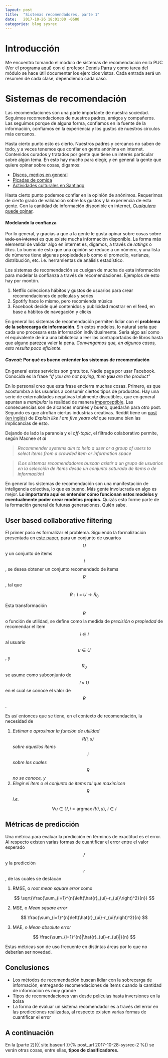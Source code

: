 ```yaml
---
layout: post
title:  "Sistemas recomendadores, parte 1"
date:   2017-10-26 18:01:00 -0600
categories: blog sysrec
---
```


# Introducción

Me encuentro tomando el módulo de sistemas de recomendación en la PUC
(Ver el programa
[aquí](www.ing.uc.cl/educacionprofesional/?diplomado=diplomado-big-data))
con el profesor [Dennis Parra](http://dparra.sitios.ing.uc.cl/) y como tarea del módulo se hace útil documentar los ejercicios vistos. Cada entrada será un resumen de cada clase, dependiendo cada caso.

# Sistemas de recomendación

Las recomendaciones son una parte importante de nuestra sociedad.
Seguimos recomendaciones de nuestros padres, amigos y compañeros. Las
seguimos porque de alguna forma, confiamos en la fuente de la
información, confiamos en la experiencia y los gustos de nuestros
círculos más cercanos.

Hasta cierto punto esto es cierto. Nuestros padres y cercanos no saben
de todo, y a veces tenemos que confiar en gente anónima en internet.
Contenidos curados y tratados por gente que tiene un interés particular
sobre algún tema. En esto hay mucho para elegir, y en general la gente
que quiere opinar sobre cosas, digamos:

-   [Discos, medios en general](http://www.paniko.cl/)
-   [Picadas de comida](https://elpicadista.cl/)
-   [Actividades culturales en Santiago](http://estoy.cl/)

Hasta cierto punto podemos confiar en la opinión de anónimos. Requerimos
de cierto grado de validación sobre los gustos y la experiencia de esta
gente. Con la cantidad de información disponible en internet,
[*Cualquiera* puede opinar](http://maddox.xmission.com/).

#### Modelando la confianza

Por lo general, y gracias a que a la gente le gusta opinar
sobre cosas ~~sobre todo en internet~~ es que existe mucha información disponible. La forma más elemental de validar algo en internet es, digamos, a través de *ratings*
o *likes*. Lo bueno de esto que una opinión se reduce a un número, y una lista de números tiene algunas propiedades b como el promedio,
varianza, distribución, etc. i.e. herramientas de análisis estadístico.

Los sistemas de recomendación se cuelgan de mucha de esta información
para modelar la confianza a través de recomendaciones. Ejemplos de esto hay por montón.

1.  Netflix colecciona hábitos y gustos de usuarios para crear
    recomendaciones de películas y series
2.  Spotify hace lo mismo, pero recomienda música
3.  Facebook decide qué contenidos y publicidad mostrar en el feed, en base a hábitos de navegación y clicks

En general los sistemas de recomendación permiten lidiar con el **problema de la sobrecarga de información**. Sin estos modelos, lo natural sería que cada uno procesara esta información individualmente. Sería algo así como el equivalente de ir a una biblioteca a leer las contraportadas de libros hasta que alguno parezca valer la pena. *Convengamos que, en algunos casos, esto resulta poco eficiente.*

#### *Caveat*: Por qué es bueno entender los sistemas de recomendación

En general estos servicios son gratuitos. Nadie paga por usar Facebook. Conocida es la frase *"If you are not paying, then **you** are the product"* 

En lo personal creo que esta frase encierra muchas cosas. Primero, es
que acostumbra a los usuarios a consumir ciertos tipos de productos. Hay una serie de externalidades negativas totalmente discutibles, que en general apuntan a *manipular* la realidad de manera [imperceptible](https://www.theguardian.com/technology/2014/jun/29/facebook-users-emotions-news-feeds). Las consecuencias son de alcances morales y bueno, quedarán para otro post. Segundo es que atrofian ciertas industrias creativas. Reddit tiene un [post (en inglés)](https://www.reddit.com/r/explainlikeimfive/comments/2m3f05/eli5_if_something_is_free_you_are_the_product/) de *Explain like I am five years old* que resume bien las implicancias de esto.

Dejando de lado la paranoia y el *off-topic*, el filtrado colaborativo permite, según Macnee *et al*

<!-- Todo completar referencia -->

> *Recommender systems aim to help a user or a group of users to select items from a crowded item or information space*

> *(Los sistemas recomendadores buscan asistir a un grupo de usuarios en la selección de ítems desde un conjunto saturado de ítems o de información)*

En general los sistemas de recomendación son una manifestación de
inteligencia colectiva, lo que es bueno. Más gente involucrada en algo es mejor. **Lo importante aquí es entender cómo funcionan estos modelos y eventualmente poder crear modelos propios.** Quizás esto forme parte de la formación general de futuras generaciones. Quién sabe.

## User based collaborative filtering

El primer paso es formalizar el problema. Siguiendo la formalización
presentada en
[este paper](http://citeseerx.ist.psu.edu/viewdoc/download?doi=10.1.1.423.5258&rep=rep1&type=pdf), para un conjunto de usuarios $$U$$ y un conjunto de items $$I$$, se
desea obtener un conjunto recomendado de items $$R$$, tal que

$$ R: I \times U \rightarrow R_0 $$

Esta transformación $$ R $$ o función de utilidad, se define como la medida de *precisión* o *propiedad* de recomendar el item $$ i \in I $$ al usuario $$ u \in U $$, y $$ R_0 $$ se asume como subconjunto de $$ I \times U $$ en el cual se conoce el valor de $$ R $$. 

Es así entonces que se tiene, en el contexto de recomendación, la necesidad de 

1.  *Estimar o aproximar la función de utilidad $$R(i,u)$$ sobre aquellos items $$i$$ sobre los cuales $$R$$ no se conoce, y*
2.  *Elegir el ítem o el conjunto de ítems tal que maximicen  $$R$$ i.e.*

$$ \forall u \in U, i = \mbox{argmax } R(i,u) \mbox{, }  i \in I $$

## Métricas de predicción

Una métrica para evaluar la predicción en términos de exactitud es el error. Al respecto existen varias formas de cuantificar el error entre el valor esperado $$ \hat{r} $$ y la predicción $$ r $$, de las cuales se destacan 

1.  RMSE, o *root mean square error* como
  
$$  \sqrt{\frac{\sum_{i=1}^{n}\left(\hat{r}_{ui}-r_{ui}\right)^2}{n}} $$ 

2.  MSE, o *Mean square error*

$$  \frac{\sum_{i=1}^{n}\left(\hat{r}_{ui}-r_{ui}\right)^2}{n} $$

3.  MAE, o *Mean absolute error*

$$ \frac{\sum_{i=1}^{n}|\hat{r}_{ui}-r_{ui}|}{n} $$

Estas métricas son de uso frecuente en distintas áreas por lo que no deberían ser novedad. 

## Conclusiones

*  Los métodos de recomendación buscan lidiar con la sobrecarga de información, entregando recomendaciones de ítems cuando la cantidad de información es muy grande
*  Tipos de recomendaciones van desde películas hasta inversiones en la bolsa
*  La forma de evaluar un sistema recomendador es a través del error en las predicciones realizadas, al respecto existen varias formas de cuantificar el error

## A continuación

En la [parte 2]({{ site.baseurl }}{% post_url 2017-10-28-sysrec-2 %}) se verán otras cosas, entre ellas, **tipos de clasificadores.**
